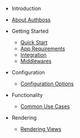 * Introduction

* [About Authboss](readme.md)

* Getting Started

  * [Quick Start](quick-start.md)
  * [App Requirements](app-requirements.md)
  * [Integration](integration.md)
  * [Middlewares](middlewares.md)

* Configuration

  * [Configuration Options](config.md)

* Functionality

  * [Common Use Cases](functionality.md)

* Rendering

  * [Rendering Views](rendering.md)